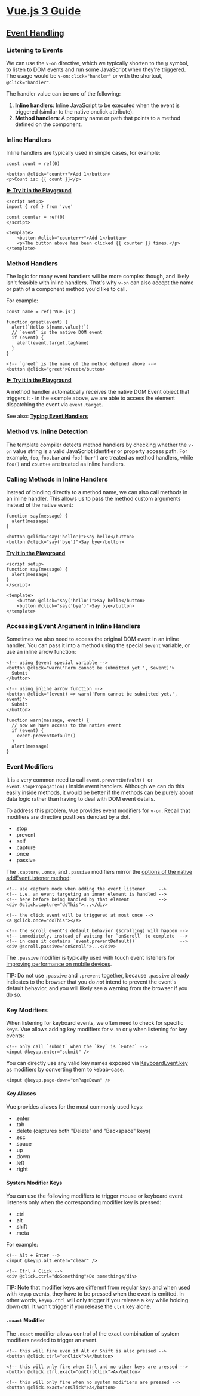 # [Vue.js 3 Guide](https://vuejs.org/guide/introduction.html)

## [Event Handling](https://vuejs.org/guide/essentials/event-handling.html)

### Listening to Events

We can use the `v-on` directive, which we typically shorten to the `@` symbol, to listen to DOM events and run some JavaScript when they're triggered. The usage would be `v-on:click="handler"` or with the shortcut, `@click="handler"`.

The handler value can be one of the following:

1. **Inline handlers**: Inline JavaScript to be executed when the event is triggered (similar to the native onclick attribute).
1. **Method handlers**: A property name or path that points to a method defined on the component.

### Inline Handlers​

Inline handlers are typically used in simple cases, for example:

`const count = ref(0)`

```
<button @click="count++">Add 1</button>
<p>Count is: {{ count }}</p>
```

[**▶ Try it in the Playground**](https://play.vuejs.org/#eNp9kbFOwzAQhl/l5AVQqwQEU5VWFNQBBkDQ0UuaXFu3jm3Z51IpyrtjO21gQN3s+7+zv9O1bG5MdvDIJqxwlRWGwCF5M+NKNEZbghYsrqGDtdUNXAX0iiuuKq0cQaW9IrQwjcz17Q1XRd6/EvrDhbAxsiSMNypWnkgreKykqPZTzk7doxFns3ldw12R90iPm9lyi3BqKlf6gLAtHawQFaQnsIa2HRy6Dkg06LIij/ZFPnzOxoxcEF6LTbZzWoVZW64AokFjhET7bkiEgTibQEpiVkqpv19TjazH8blebbHa/1PfuWOscfZh0aE9IGdDRqXdIPXx4usNj+E8hI2uvQz0hfATnZY+OvbYk1d10P7DJduXtDGhNku3OBIqdx4qikaySzxnYYvPF0b/1b3PHlIfVx3rfgCVPbtM)

```
<script setup>
import { ref } from 'vue'

const counter = ref(0)
</script>

<template>
	<button @click="counter++">Add 1</button>
	<p>The button above has been clicked {{ counter }} times.</p>
</template>
```

### Method Handlers​

The logic for many event handlers will be more complex though, and likely isn't feasible with inline handlers. That's why `v-on` can also accept the name or path of a component method you'd like to call.

For example:

```
const name = ref('Vue.js')

function greet(event) {
  alert(`Hello ${name.value}!`)
  // `event` is the native DOM event
  if (event) {
    alert(event.target.tagName)
  }
}
```

```
<!-- `greet` is the name of the method defined above -->
<button @click="greet">Greet</button>
```

[**▶ Try it in the Playground**](https://play.vuejs.org/#eNp9Ul1LwzAU/SvXIGyCtA/6JFX8xA9wExWf8rDa3XbZ2qQkN3Uw9t+9SelUkEEhzT3nnpxzk424atuk8yjOROYKq1oCh+TbC6lV0xpLsAGLJWyhtKaBEVNHUktdGO0IdN4gnAfCePThMVm60VFAS68LUkZDZRFpjB1qOoKN1AB5jZbGswesawOHm6CQdHntcXsw416ANIVZbJiBckAL5FNIdQi302eIQGCpEv7IDsKxllBuKwxLNWH9KLuVmr8s7UNyPN4QNm2dE4YdZZ+eiC1fFrUqVudSRO9SXNyHNUt7mKlZuusTx4Icj6JUFWc3mqcY3UhRmKZV7Gjahjk4Kc4Gn1LkHP3rKdbIejwe6sUCi9U/9aVbh5oULxYd2g6l2GF90h6+e5vgmv93YGPmvmb2HvAVnal98NjTrr2es+1fvOj2Mb4Fpat3d7cm1G4IFYzG8Ua+FPw+bvZE/7F7kpwO1yK238di2eE=)

A method handler automatically receives the native DOM Event object that triggers it - in the example above, we are able to access the element dispatching the event via `event.target`.

See also: [**Typing Event Handlers**](https://vuejs.org/guide/typescript/composition-api.html#typing-event-handlers)

### Method vs. Inline Detection​

The template compiler detects method handlers by checking whether the `v-on` value string is a valid JavaScript identifier or property access path. For example, `foo`, `foo.bar` and `foo['bar']` are treated as method handlers, while `foo()` and `count++` are treated as inline handlers.

### Calling Methods in Inline Handlers

Instead of binding directly to a method name, we can also call methods in an inline handler. This allows us to pass the method custom arguments instead of the native event:

```
function say(message) {
  alert(message)
}
```

```
<button @click="say('hello')">Say hello</button>
<button @click="say('bye')">Say bye</button>
```

[**Try it in the Playground**](https://play.vuejs.org/#eNp9UT1vwjAQ/SvRLRQJwdBOKEX9EEM7tFXp6MWYIwQc2/KdKRHKf6+diJQBZfO9j/N7ujM8Ozc9BoQ55KR86Tgj5OAWwmyDUVxak5Gs7yokkgWOs7MwWSY1eu4xYRph8llnj8Y4MFZOS8Y0cb4OzHHPk9KlOjwKSAtHO9TajsYCFitZZ+2UzzrlgGtdY++J7ytHPus/hQkwKWu2ZTHdkzWxXBtbgLKVK2P4T5eakYB5VyhxMib4fW8x9gEnF1ztUB1u4Hs6JUzAl0dCf0QBPcfSF8gdvVx94Cm+e7Kym6CjeoD8RrI6pIyd7CWYTYx9pWvTvlXOei5N8UPLE6OhS6kUNCmbVi8gXvh1oPp/3PvpQ+uLN4XmD/9btkk=)

```
<script setup>
function say(message) {
  alert(message)
}
</script>

<template>
	<button @click="say('hello')">Say hello</button>
	<button @click="say('bye')">Say bye</button>
</template>
```

### Accessing Event Argument in Inline Handlers​

Sometimes we also need to access the original DOM event in an inline handler. You can pass it into a method using the special `$event` variable, or use an inline arrow function:

```
<!-- using $event special variable -->
<button @click="warn('Form cannot be submitted yet.', $event)">
  Submit
</button>

<!-- using inline arrow function -->
<button @click="(event) => warn('Form cannot be submitted yet.', event)">
  Submit
</button>
```

```
function warn(message, event) {
  // now we have access to the native event
  if (event) {
    event.preventDefault()
  }
  alert(message)
}
```

### Event Modifiers

It is a very common need to call `event.preventDefault() `or `event.stopPropagation()` inside event handlers. Although we can do this easily inside methods, it would be better if the methods can be purely about data logic rather than having to deal with DOM event details.

To address this problem, Vue provides event modifiers for `v-on`. Recall that modifiers are directive postfixes denoted by a dot.

-   .stop
-   .prevent
-   .self
-   .capture
-   .once
-   .passive

The `.capture`, `.once`, and `.passive` modifiers mirror the
[options of the native addEventListener method](https://developer.mozilla.org/en-US/docs/Web/API/EventTarget/addEventListener#options):

```
<!-- use capture mode when adding the event listener     -->
<!-- i.e. an event targeting an inner element is handled -->
<!-- here before being handled by that element           -->
<div @click.capture="doThis">...</div>

<!-- the click event will be triggered at most once -->
<a @click.once="doThis"></a>

<!-- the scroll event's default behavior (scrolling) will happen -->
<!-- immediately, instead of waiting for `onScroll` to complete  -->
<!-- in case it contains `event.preventDefault()`                -->
<div @scroll.passive="onScroll">...</div>
```

The `.passive` modifier is typically used with touch event listeners for [improving performance on mobile devices](https://developer.mozilla.org/en-US/docs/Web/API/EventTarget/addEventListener#improving_scroll_performance_using_passive_listeners).

TIP: Do not use `.passive` and `.prevent` together, because `.passive` already indicates to the browser that you do _not_ intend to prevent the event's default behavior, and you will likely see a warning from the browser if you do so.

### Key Modifiers

When listening for keyboard events, we often need to check for specific keys. Vue allows adding key modifiers for `v-on` or `@` when listening for key events:

```
<!-- only call `submit` when the `key` is `Enter` -->
<input @keyup.enter="submit" />
```

You can directly use any valid key names exposed via [KeyboardEvent.key](https://developer.mozilla.org/en-US/docs/Web/API/UI_Events/Keyboard_event_key_values) as modifiers by converting them to kebab-case.

`<input @keyup.page-down="onPageDown" />`

#### Key Aliases

Vue provides aliases for the most commonly used keys:

-   .enter
-   .tab
-   .delete (captures both "Delete" and "Backspace" keys)
-   .esc
-   .space
-   .up
-   .down
-   .left
-   .right

#### System Modifier Keys​

You can use the following modifiers to trigger mouse or keyboard event listeners only when the corresponding modifier key is pressed:

-   .ctrl
-   .alt
-   .shift
-   .meta

For example:

```
<!-- Alt + Enter -->
<input @keyup.alt.enter="clear" />

<!-- Ctrl + Click -->
<div @click.ctrl="doSomething">Do something</div>
```

TIP: Note that modifier keys are different from regular keys and when used with `keyup` events, they have to be pressed when the event is emitted. In other words, `keyup.ctrl` will only trigger if you release a key while holding down ctrl. It won't trigger if you release the `ctrl` key alone.

#### `.exact` Modifier​

The `.exact` modifier allows control of the exact combination of system modifiers needed to trigger an event.

```
<!-- this will fire even if Alt or Shift is also pressed -->
<button @click.ctrl="onClick">A</button>

<!-- this will only fire when Ctrl and no other keys are pressed -->
<button @click.ctrl.exact="onCtrlClick">A</button>

<!-- this will only fire when no system modifiers are pressed -->
<button @click.exact="onClick">A</button>
```
